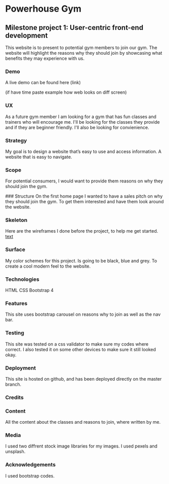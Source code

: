 # Powerhouse Gym 

## Milestone project 1: User-centric front-end development

This website is to present to potential gym members to join our gym. The website will highlight the reasons why they should join by showcasing what benefits they may experience with us.

### Demo
A live demo can be found here (link)

(if have time paste example how web looks on diff screen)

### UX
As a future gym member I am looking for a gym that has fun classes and trainers who will encourage me.
I'll be looking for the classes they provide and if they are beginner friendly.
I'll also be looking for convienience.

### Strategy
My goal is to design a website that’s easy to use and access information. A website that is easy to navigate.

### Scope
For potential consumers, I would want to provide them reasons on why they should join the gym.

### Structure
On the first home page I wanted to have a sales pitch on why they should join the gym. To get them interested and have them look around the website.

### Skeleton
Here are the wireframes I done before the project, to help me get started.
[text](https://link)

### Surface
My color schemes for this project. Is going to be black, blue and grey. To create a cool modern feel to the website.

### Technologies
HTML
CSS
Bootstrap 4 

### Features
This site uses bootstrap carousel on reasons why to join as well as the nav bar.

### Testing
This site was tested on a css validator to make sure my codes where correct.
I also tested it on some other devices to make sure it still looked okay.


### Deployment
This site is hosted on github, and has been deployed directly on the master branch.
 
### Credits
### Content
All the content about the classes and reasons to join, where written by me.
### Media
I used two diffrent stock image libraries for my images.
I used pexels and unsplash.
### Acknowledgements 
I used bootstrap codes.